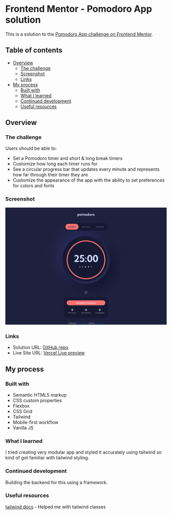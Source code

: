 # Frontend Mentor - Pomodoro App solution

This is a solution to the [Pomodoro App challenge on Frontend Mentor](https://www.frontendmentor.io/challenges/pomodoro-app-KBFnycJ6G).

## Table of contents

- [Overview](#overview)
    - [The challenge](#the-challenge)
    - [Screenshot](#screenshot)
    - [Links](#links)
- [My process](#my-process)
    - [Built with](#built-with)
    - [What I learned](#what-i-learned)
    - [Continued development](#continued-development)
    - [Useful resources](#useful-resources)

## Overview

### The challenge

Users should be able to:

- Set a Pomodoro timer and short & long break timers
- Customize how long each timer runs for
- See a circular progress bar that updates every minute and represents how far through their timer they are
- Customize the appearance of the app with the ability to set preferences for colors and fonts

### Screenshot

![Screenshot](screenshot.png)

### Links

- Solution URL: [GitHub repo](https://github.com/adeysh/fem__pomodoro-app)
- Live Site URL: [Vercel Live preview](https://fm-galleria-slideshow-using-astro-sass-tailwind.vercel.app/)

## My process

### Built with

- Semantic HTML5 markup
- CSS custom properties
- Flexbox
- CSS Grid
- Tailwind
- Mobile-first workflow
- Vanilla JS

### What I learned

I tried creating very modular app and styled it accurately using tailwind so kind of got familiar with tailwind styling.

### Continued development

Building the backend for this using a framework.

### Useful resources

[tailwind docs](https://tailwindcss.com/docs) - Helped me with tailwind classes
